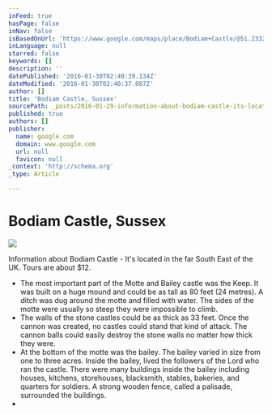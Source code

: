 ```yaml
---
inFeed: true
hasPage: false
inNav: false
isBasedOnUrl: 'https://www.google.com/maps/place/Bodiam+Castle/@51.2332932,-1.7141414,8z/data=!4m2!3m1!1s0x47df17e53b1fc91f:0xa49a1915dff0aeb'
inLanguage: null
starred: false
keywords: []
description: ''
datePublished: '2016-01-30T02:40:39.134Z'
dateModified: '2016-01-30T02:40:37.087Z'
author: []
title: 'Bodiam Castle, Sussex'
sourcePath: _posts/2016-01-29-information-about-bodiam-castle-its-located-in-the-far-so.md
published: true
authors: []
publisher:
  name: google.com
  domain: www.google.com
  url: null
  favicon: null
_context: 'http://schema.org'
_type: Article

---
```

# Bodiam Castle, Sussex
![](https://lh5.googleusercontent.com/-OefSJU0XNjQ/VpzFsTKmEhI/AAAAAAADSXE/rdVBCC_PRk0/s408-k-no/)

Information about Bodiam Castle - It's located in the far South East of the UK. Tours are about $12\.

* The most important part of the Motte and Bailey castle was the Keep. It was built on a huge mound and could be as tall as 80 feet (24 metres). A ditch was dug around the motte and filled with water. The sides of the motte were usually so steep they were impossible to climb.
* The walls of the stone castles could be as thick as 33 feet. Once the cannon was created, no castles could stand that kind of attack. The cannon balls could easily destroy the stone walls no matter how thick they were.
* At the bottom of the motte was the bailey. The bailey varied in size from one to three acres. Inside the bailey, lived the followers of the Lord who ran the castle. There were many buildings inside the bailey including houses, kitchens, storehouses, blacksmith, stables, bakeries, and quarters for soldiers. A strong wooden fence, called a palisade, surrounded the buildings.
*